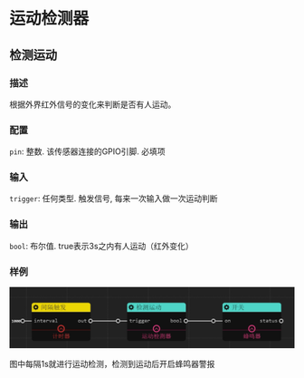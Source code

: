 运动检测器
======
## 检测运动

### 描述

根据外界红外信号的变化来判断是否有人运动。

### 配置

`pin`: 整数. 该传感器连接的GPIO引脚. 必填项

### 输入

`trigger`: 任何类型. 触发信号, 每来一次输入做一次运动判断

### 输出

`bool`: 布尔值. true表示3s之内有人运动（红外变化）

### 样例

![](./pic/motion_buzz.zh-CN.jpg)

图中每隔1s就进行运动检测，检测到运动后开启蜂鸣器警报